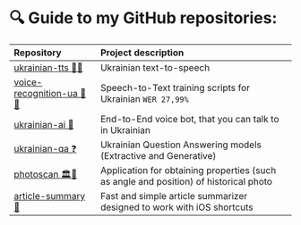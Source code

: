 # 🔍 Guide to my GitHub repositories:

Repository          |  Project description
:-------------------------|:-------------------------
[ukrainian-tts 📢🤖](https://github.com/robinhad/ukrainian-tts) | Ukrainian text-to-speech
[voice-recognition-ua 🤖🎤](https://github.com/robinhad/voice-recognition-ua)  |  Speech-to-Text training scripts for Ukrainian `WER 27,99%`
[ukrainian-ai 🤖](https://github.com/robinhad/ukrainian-ai)  |  End-to-End voice bot, that you can talk to in Ukrainian
[ukrainian-qa ❓](https://github.com/robinhad/ukrainian-qa)  |  Ukrainian Question Answering models (Extractive and Generative)
[photoscan 🏛️👀](https://github.com/robinhad/photoscan) | Application for obtaining properties (such as angle and position) of historical photo
[article-summary 📖](https://github.com/robinhad/article-summary) | Fast and simple article summarizer designed to work with iOS shortcuts 
